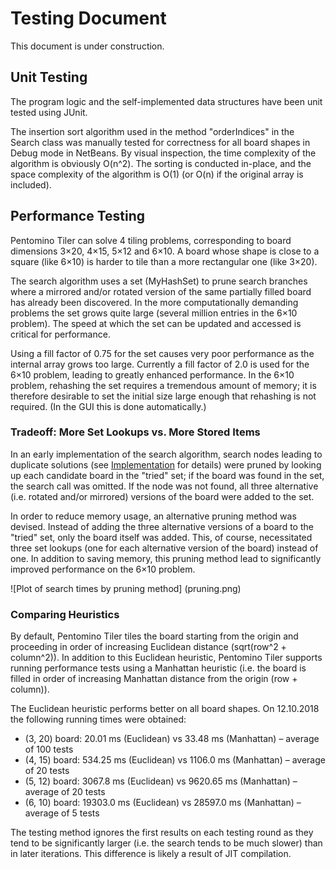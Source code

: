 # Testing Document

This document is under construction.

## Unit Testing

The program logic and the self-implemented data structures have been unit tested using JUnit.

The insertion sort algorithm used in the method "orderIndices" in the Search class was manually tested for correctness for all board shapes in Debug mode in NetBeans. By visual inspection, the time complexity of the algorithm is obviously O(n^2). The sorting is conducted in-place, and the space complexity of the algorithm is O(1) (or O(n) if the original array is included).

## Performance Testing

Pentomino Tiler can solve 4 tiling problems, corresponding to board dimensions 3×20, 4×15, 5×12 and 6×10. A board whose shape is close to a square (like 6×10) is harder to tile than a more rectangular one (like 3×20).

The search algorithm uses a set (MyHashSet) to prune search branches where a mirrored and/or rotated version of the same partially filled board has already been discovered. In the more computationally demanding problems the set grows quite large (several million entries in the 6×10 problem). The speed at which the set can be updated and accessed is critical for performance.

Using a fill factor of 0.75 for the set causes very poor performance as the internal array grows too large. Currently a fill factor of 2.0 is used for the 6×10 problem, leading to greatly enhanced performance. In the 6×10 problem, rehashing the set requires a tremendous amount of memory; it is therefore desirable to set the initial size large enough that rehashing is not required. (In the GUI this is done automatically.)

### Tradeoff: More Set Lookups vs. More Stored Items

In an early implementation of the search algorithm, search nodes leading to duplicate solutions (see [Implementation](Implementation_Document.md) for details) were pruned by looking up each candidate board in the "tried" set; if the board was found in the set, the search call was omitted. If the node was not found, all three alternative (i.e. rotated and/or mirrored) versions of the board were added to the set.

In order to reduce memory usage, an alternative pruning method was devised. Instead of adding the three alternative versions of a board to the "tried" set, only the board itself was added. This, of course, necessitated three set lookups (one for each alternative version of the board) instead of one. In addition to saving memory, this pruning method lead to significantly improved performance on the 6×10 problem.

![Plot of search times by pruning method]
(pruning.png)

### Comparing Heuristics

By default, Pentomino Tiler tiles the board starting from the origin and proceeding in order of increasing Euclidean distance (sqrt(row^2 + column^2)). In addition to this Euclidean heuristic, Pentomino Tiler supports running performance tests using a Manhattan heuristic (i.e. the board is filled in order of increasing Manhattan distance from the origin (row + column)).

The Euclidean heuristic performs better on all board shapes. On 12.10.2018 the following running times were obtained:
* (3, 20) board: 20.01 ms (Euclidean) vs 33.48 ms (Manhattan) – average of 100 tests
* (4, 15) board: 534.25 ms (Euclidean) vs 1106.0 ms (Manhattan) – average of 20 tests
* (5, 12) board: 3067.8 ms (Euclidean) vs 9620.65 ms (Manhattan) – average of 20 tests
* (6, 10) board: 19303.0 ms (Euclidean) vs 28597.0 ms (Manhattan) – average of 5 tests

The testing method ignores the first results on each testing round as they tend to be significantly larger (i.e. the search tends to be much slower) than in later iterations. This difference is likely a result of JIT compilation.
